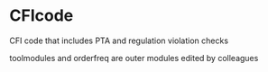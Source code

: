 # CFIcode
CFI code that includes PTA and regulation violation checks

toolmodules and orderfreq are outer modules edited by colleagues
